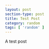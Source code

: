 ```yaml
---
layout: post
section-type: post
title: Test Post
category: random
tags: [ 'random' ]
---
```


A test post